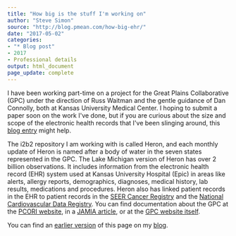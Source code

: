 ```yaml
---
title: "How big is the stuff I'm working on"
author: "Steve Simon"
source: "http://blog.pmean.com/how-big-ehr/"
date: "2017-05-02"
categories:
- "* Blog post"
- 2017
- Professional details
output: html_document
page_update: complete
---
```


I have been working part-time on a project for the Great Plains Collaborative (GPC) under the direction of Russ Waitman and the gentle guidance of Dan Connolly, both at Kansas University Medical Center. I hoping to submit a paper soon on the work I've done, but if you are curious about the size and scope of the electronic health records that I've been slinging around, this [blog entry][inf1] might help.

<!---More--->

The i2b2 repository I am working with is called Heron, and each monthly update of Heron is named after a body of water in the seven states represented in the GPC. The Lake Michigan version of Heron has over 2 billion observations. It includes information from the electronic health record (EHR) system used at Kansas University Hospital (Epic) in areas like alerts, allergy reports, demographics, diagnoses, medical history, lab results, medications and procedures. Heron also has linked patient records in the EHR to patient records in the [SEER Cancer Registry][inf2] and the [National Cardiovascular Data Registry][inf3]. You can find documentation about the GPC at the [PCORI website][inf4], in a [JAMIA article][inf5], or at the [GPC website itself][inf6].

You can find an [earlier version][sim1] of this page on my [blog][sim2].

[sim1]: http://blog.pmean.com/how-big-ehr/
[sim2]: http://blog.pmean.com

[inf1]: https://informatics.kumc.edu/work/blog/heron-michigan-update
[inf2]: https://seer.cancer.gov/registries/
[inf3]: https://cvquality.acc.org/NCDR-Home.aspx
[inf4]: http://www.pcori.org/research-results/2013/greater-plains-collaborative-gpc
[inf5]: https://www.ncbi.nlm.nih.gov/pmc/articles/PMC4078294/
[inf6]: http://www.gpcnetwork.org/
